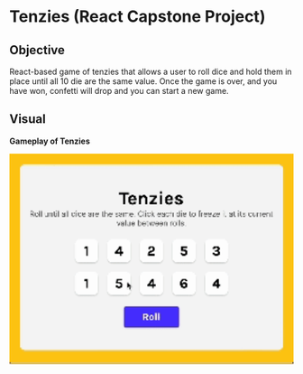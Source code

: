 # Tenzies (React Capstone Project)

## Objective
React-based game of tenzies that allows a user to roll dice and hold them in place until all 10 die are the same value. Once the game is over, and you have won, confetti will drop and you can start a new game.

## Visual

**Gameplay of Tenzies**

<img src='./tenzies.gif' width='600'>
